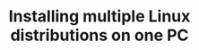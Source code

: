 ---
layout: post
title: Installing multiple Linux distributions on one PC
#date: 
tags: [linux, ubuntu, linux-mint, dual-boot]
image: 
image_alt: 
image_caption: 
description: 
---